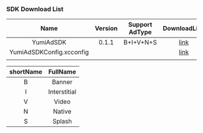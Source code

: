 ### SDK Download List 

|              Name               | Version | Support AdType |               DownloadLink               | Note |
| :-----------------------------: | :-----: | :------------: | :--------------------------------------: | :--: |
|        YumiAdSDK         |  0.1.1  |   B+I+V+N+S    | [link](https://adsdk.yumimobi.com/iOS/YumiAdSDK/0.1.1_10000.tar.bz2) |      |
| YumiAdSDKConfig.xcconfig |    |                | [link](https://adsdk.yumimobi.com/iOS/Archived/YumiMediationSDKConfig.xcconfig) |      |
|                                 |         |                |                                          |      |

| shortName |   FullName   |
| :-------: | :----------: |
|     B     |    Banner    |
|     I     | Interstitial |
|     V     |    Video     |
|     N     |    Native    |
|     S     |    Splash    |
